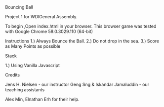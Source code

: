 Bouncing Ball

Project 1 for WDIGeneral Assembly.

To begin ,Open index.html in your browser. This browser game was tested with Google Chrome 58.0.3029.110 (64-bit)

Instructions
1.) Always Bounce the Ball.
2.) Do not drop in the sea.
3.) Score as Many Points as possible


Stack

1.) Using Vanilla Javascript

Credits

Jens H. Nielsen - our instructor
Geng Sng & Iskandar Jamaluddin - our teaching assistants

Alex Min, Elnathan Erh for their help.
